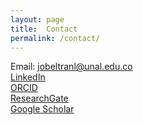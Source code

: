 ```yaml
---
layout: page
title:  Contact 
permalink: /contact/
---
```

Email: [jobeltranl@unal.edu.co](mailto:jobeltranl@unal.edu.co)
<br />
[LinkedIn](https://linkedin.com/aleguizamonr) 
<br />
[ORCID](https://orcid.org/0000-0002-4718-0825)
<br />
[ResearchGate](https://www.researchgate.net/profile/Alexander_Leguizamon_Robayo)
<br />
[Google Scholar](https://scholar.google.com/citations?hl=en&authuser=1&user=viSxnOAAAAAJ)
